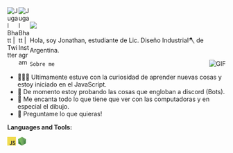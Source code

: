 
  <a href="https://twitter.com/jonaalzz">
    <img align="left" alt="Jugal Bhatt | Twitter" width="26px" src="https://user-images.githubusercontent.com/59298950/180104350-741d602c-d029-4446-abe9-c89676883e0d.png" />
  <a href="https://www.instagram.com/jonalunaa/">
    <img align="left" alt="Jugal Bhatt | Instagram" width="26px" src="https://user-images.githubusercontent.com/59298950/180104027-ec7c9570-0463-464e-8d3b-e1097cfaa53d.png" />
  </a>
  <br>
  <br>
  <img src="https://komarev.com/ghpvc/?username=E1ci&color=orange">
  
Hola, soy Jonathan, estudiante de Lic. Diseño Industrial🪓 de Argentina.


  <img align="right" alt="GIF" src="https://raw.githubusercontent.com/gist/theAdityaNVS/f5b585d1082da2dffffea32434f37956/raw/7f9552d0a179b4f84059259fa878199e369b069c/GitHub-logo.gif" />

``Sobre me``

- 👨🏽‍💻 Ultimamente estuve con la curiosidad de aprender nuevas cosas y estoy iniciado en el JavaScript.
- 🌱 De momento estoy probando las cosas que engloban a discord (Bots). 
- 🤔 Me encanta todo lo que tiene que ver con las computadoras y en especial el dibujo.
- 💬 Preguntame lo que quieras!

**Languages and Tools:** 

<code><img height="20" src="https://raw.githubusercontent.com/github/explore/80688e429a7d4ef2fca1e82350fe8e3517d3494d/topics/javascript/javascript.png"></code>
<code><img height="20" src="https://raw.githubusercontent.com/github/explore/80688e429a7d4ef2fca1e82350fe8e3517d3494d/topics/nodejs/nodejs.png"></code>
